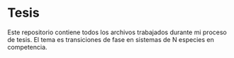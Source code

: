 # Tesis
Este repositorio contiene todos los archivos trabajados durante mi proceso de tesis. El tema es transiciones de fase en sistemas de N especies en competencia.
